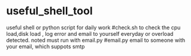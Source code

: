# useful_shell_tool
useful shell or python script for daily work
#check.sh
to check the cpu load,disk load , log error and email to yourself everyday or overload detected. noted must run with email.py
#email.py
email to someone with your email, which suppots smtp
